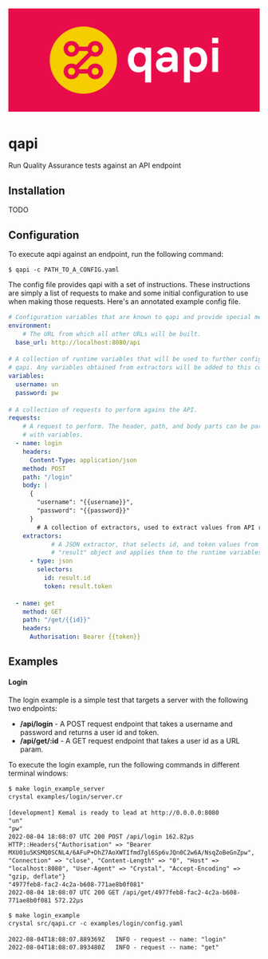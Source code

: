 # ![datagen logo](assets/cover.png)

# qapi
Run Quality Assurance tests against an API endpoint

## Installation

TODO

## Configuration

To execute aqpi against an endpoint, run the following command:

```
$ qapi -c PATH_TO_A_CONFIG.yaml
```

The config file provides qapi with a set of instructions. These instructions are simply a list of requests to make and some initial configuration to use when making those requests. Here's an annotated example config file.

``` yaml
# Configuration variables that are known to qapi and provide special meaning.
environment:
	# The URL from which all other URLs will be built.
  base_url: http://localhost:8080/api

# A collection of runtime variables that will be used to further configure
# qapi. Any variables obtained from extractors will be added to this collection.
variables:
  username: un
  password: pw

# A collection of requests to perform agains the API.
requests:
	# A request to perform. The header, path, and body parts can be parameterised
	# with variables.
  - name: login
    headers:
      Content-Type: application/json
    method: POST
    path: "/login"
    body: |
      {
        "username": "{{username}}",
        "password": "{{password}}"
      }
		# A collection of extractors, used to extract values from API responses.
    extractors:
			# A JSON extractor, that selects id, and token values from a top-level
			# "result" object and applies them to the runtime variables collection.
      - type: json
        selectors:
          id: result.id
          token: result.token
  
  - name: get
    method: GET
    path: "/get/{{id}}"
    headers:
      Authorisation: Bearer {{token}}
```

## Examples

#### Login

The login example is a simple test that targets a server with the following two endpoints:

* **/api/login** - A POST request endpoint that takes a username and password and returns a user id and token.
* **/api/get/:id** - A GET request endpoint that takes a user id as a URL param.

To execute the login example, run the following commands in different terminal windows:

```
$ make login_example_server
crystal examples/login/server.cr

[development] Kemal is ready to lead at http://0.0.0.0:8080
"un"
"pw"
2022-08-04 18:08:07 UTC 200 POST /api/login 162.82µs
HTTP::Headers{"Authorisation" => "Bearer MXU01u5KSMQ0SCNL4/6AFuP+DhZ7AoXWTIfmd7gl6Sp6vJQn0C2w6A/NsqZoBeGnZpw", "Connection" => "close", "Content-Length" => "0", "Host" => "localhost:8080", "User-Agent" => "Crystal", "Accept-Encoding" => "gzip, deflate"}
"4977feb8-fac2-4c2a-b608-771ae8b0f081"
2022-08-04 18:08:07 UTC 200 GET /api/get/4977feb8-fac2-4c2a-b608-771ae8b0f081 572.22µs
```

```
$ make login_example
crystal src/qapi.cr -c examples/login/config.yaml

2022-08-04T18:08:07.889369Z   INFO - request -- name: "login"
2022-08-04T18:08:07.893480Z   INFO - request -- name: "get"
```